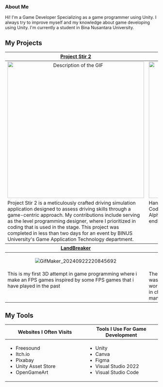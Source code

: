 ### About Me
Hi! I'm a Game Developer Specializing as a game programmer using Unity. I always try to improve myself and my knowledge about game developing using Unity. I'm currently a student in Bina Nusantara University.

<h2>My Projects</h2>

<!-- ============================================= -->
<table>
  <thead>
    <tr>
      <th width="500px" align="center"><a href="https://github.com/Tippenn/ProjectStir-2_Public">Project Stir 2</th>
      <th width="500px" align="center"><a href="https://github.com/Tippenn/Hanako_A_New_Life">Hanako A New Life</th>
    </tr>
  </thead>
  <tbody>
  <tr width="500px" align="center">
  <td>

<img src="https://github.com/ydunsscotus/TileCavern/assets/113657705/ad8e859f-b602-48e6-bf3a-5716f38e6686" width="450" alt="Description of the GIF">

  </td>
  <td>

<img src="https://github.com/ydunsscotus/ProjectStir-2_Public/assets/160445941/6cec2d0e-0e9a-42f6-9bb0-dcd7b726f294" width="450" alt="Description of the GIF">

  </td>
  </tr>
  <tr width="500px">
  <td valign="text-top">
Project Stir 2 is a meticulously crafted driving simulation application designed to assess driving skills through a game-centric approach. My contributions include serving as the level programming designer, where I prioritized in coding that is used in the stage. This project was completed in less than two days for an event by BINUS University's Game Application Technology department.
  </td>
  <td valign="text-top">
Hanako: A New Life is an educational game about Braille Code. In this game, you will learn how to translate Alphabets to Braille Code. Complete the main story or play endless mode. 
  </td>
  </tr>
  

  </tbody>

  <thead>
    <tr>
      <th width="500px" align="center"><a href="https://github.com/Tippenn/LandBreaker">LandBreaker</th>
      <th width="500px" align="center"><a href="https://github.com/Tippenn/TheFateBringer">The FateBringer</th>
    </tr>
  </thead>
  <tbody>
  <tr width="500px" align="center">
  <td>

![GifMaker_20240922220845692](https://github.com/user-attachments/assets/368f40be-a94a-4f50-bce8-44f473185365)

  </td>
  <td>

![GifMaker_20240922214056423](https://github.com/user-attachments/assets/c6937317-087e-447e-8739-5451dec3de78)

  </td>
  </tr>
  <tr width="500px">
  <td valign="text-top">
This is my first 3D attempt in game programming where i make an FPS games inspired by some FPS games that i have played in the past
  </td>
  <td valign="text-top">
The FateBringer is a puzzle 2D turn based strategy game. It was parts of team competing in the IGI Competition. Here, I work as the game programmer on this three man team. I’m in charge of all programming stuff like enemy ai, game manager, UI, turn-base, animation, etc.
  </td>
  </tr>
  

  </tbody>
</table>
<!-- ============================================= -->

<!-- ============================================= -->
<h2>My Tools</h2>
<table>
  <thead>
    <tr>
      <th width="500px" align="center">Websites I Often Visits</th>
      <th width="500px" align="center">Tools I Use For Game Development</th>
    </tr>
  </thead>
  <tbody>
  <tr width="500px" align="left">
  <td>

  - Freesound
  - Itch.io
  - Pixabay
  - Unity Asset Store
  - OpenGameArt
  
  </td>
  <td>

  - Unity
  - Canva
  - Figma
  - Visual Studio 2022
  - Visual Studio Code

  </td>
  </tr>
  </tbody>
</table>
<!-- ============================================= -->
